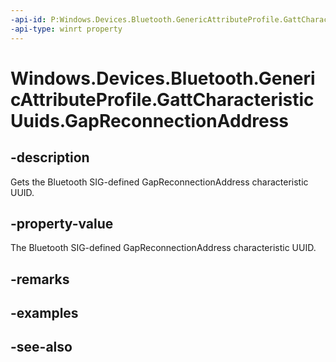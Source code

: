 ----api-id: P:Windows.Devices.Bluetooth.GenericAttributeProfile.GattCharacteristicUuids.GapReconnectionAddress
-api-type: winrt property
---<!-- Property syntaxpublic System.Guid GapReconnectionAddress { get; }--># Windows.Devices.Bluetooth.GenericAttributeProfile.GattCharacteristicUuids.GapReconnectionAddress## -descriptionGets the Bluetooth SIG-defined GapReconnectionAddress characteristic UUID.## -property-valueThe Bluetooth SIG-defined GapReconnectionAddress characteristic UUID.## -remarks## -examples## -see-also